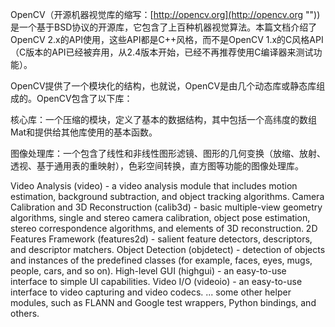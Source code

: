 OpenCV（开源机器视觉库的缩写：[http://opencv.org](http://opencv.org ""))是一个基于BSD协议的开源库，它包含了上百种机器视觉算法。本篇文档介绍了OpenCV 2.x的API使用，这些API都是C++风格，而不是OpenCV 1.x的C风格API（C版本的API已经被弃用，从2.4版本开始，已经不再推荐使用C编译器来测试功能）。

OpenCV提供了一个模块化的结构，也就说，OpenCV是由几个动态库或静态库组成的。OpenCV包含了以下库：

核心库：一个压缩的模块，定义了基本的数据结构，其中包括一个高纬度的数组Mat和提供给其他库使用的基本函数。

图像处理库：一个包含了线性和非线性图形滤镜、图形的几何变换（放缩、放射、透视、基于通用表的重映射），色彩空间转换，直方图等功能的图像处理库。

Video Analysis (video) - a video analysis module that includes motion estimation, background subtraction, and object tracking algorithms.
Camera Calibration and 3D Reconstruction (calib3d) - basic multiple-view geometry algorithms, single and stereo camera calibration, object pose estimation, stereo correspondence algorithms, and elements of 3D reconstruction.
2D Features Framework (features2d) - salient feature detectors, descriptors, and descriptor matchers.
Object Detection (objdetect) - detection of objects and instances of the predefined classes (for example, faces, eyes, mugs, people, cars, and so on).
High-level GUI (highgui) - an easy-to-use interface to simple UI capabilities.
Video I/O (videoio) - an easy-to-use interface to video capturing and video codecs.
... some other helper modules, such as FLANN and Google test wrappers, Python bindings, and others.
